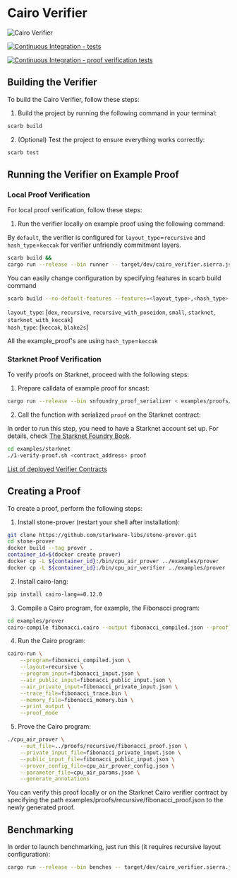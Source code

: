 # Cairo Verifier

![Cairo Verifier](https://github.com/HerodotusDev/cairo-verifier/assets/46165861/8692dfc1-f267-4c7e-9af0-4ceaeec84207)

[![Continuous Integration - tests](https://github.com/HerodotusDev/cairo-verifier/actions/workflows/tests.yml/badge.svg)](https://github.com/HerodotusDev/cairo-verifier/actions/workflows/tests.yml)

[![Continuous Integration - proof verification tests](https://github.com/HerodotusDev/cairo-verifier/actions/workflows/proof_verification_tests.yml/badge.svg)](https://github.com/HerodotusDev/cairo-verifier/actions/workflows/proof_verification_tests.yml)

## Building the Verifier

To build the Cairo Verifier, follow these steps:

1. Build the project by running the following command in your terminal:

```bash
scarb build
```

2. (Optional) Test the project to ensure everything works correctly:

```bash
scarb test
```

## Running the Verifier on Example Proof

### Local Proof Verification

For local proof verification, follow these steps:

1. Run the verifier locally on example proof using the following command:

By `default`, the verifier is configured for `layout_type`=`recursive` and `hash_type`=`keccak` for verifier unfriendly commitment layers.
```bash
scarb build &&
cargo run --release --bin runner -- target/dev/cairo_verifier.sierra.json < examples/proofs/recursive/example_proof.json
```

You can easily change configuration by specifying features in scarb build command

```bash
scarb build --no-default-features --features=<layout_type>,<hash_type>
```

`layout_type`: [`dex`, `recursive`, `recursive_with_poseidon`, `small`, `starknet`, `starknet_with_keccak`]  
`hash_type`: [`keccak`, `blake2s`]

All the example_proof's are using `hash_type`=`keccak`

### Starknet Proof Verification

To verify proofs on Starknet, proceed with the following steps:

1. Prepare calldata of example proof for sncast:

```bash
cargo run --release --bin snfoundry_proof_serializer < examples/proofs/<layout_type>/example_proof.json > examples/starknet/proof
```

2. Call the function with serialized `proof` on the Starknet contract:

In order to run this step, you need to have a Starknet account set up. For details, check [The Starknet Foundry Book](https://foundry-rs.github.io/starknet-foundry/starknet/account.html).

```bash
cd examples/starknet
./1-verify-proof.sh <contract_address> proof
```

[List of deployed Verifier Contracts](deployed_contracts.md)

## Creating a Proof

To create a proof, perform the following steps:

1. Install stone-prover (restart your shell after installation):

```bash
git clone https://github.com/starkware-libs/stone-prover.git
cd stone-prover
docker build --tag prover .
container_id=$(docker create prover)
docker cp -L ${container_id}:/bin/cpu_air_prover ../examples/prover
docker cp -L ${container_id}:/bin/cpu_air_verifier ../examples/prover
```

2. Install cairo-lang:

```bash
pip install cairo-lang==0.12.0
```

3. Compile a Cairo program, for example, the Fibonacci program:

```bash
cd examples/prover
cairo-compile fibonacci.cairo --output fibonacci_compiled.json --proof_mode
```

4. Run the Cairo program:

```bash
cairo-run \
    --program=fibonacci_compiled.json \
    --layout=recursive \
    --program_input=fibonacci_input.json \
    --air_public_input=fibonacci_public_input.json \
    --air_private_input=fibonacci_private_input.json \
    --trace_file=fibonacci_trace.bin \
    --memory_file=fibonacci_memory.bin \
    --print_output \
    --proof_mode
```

5. Prove the Cairo program:

```bash
./cpu_air_prover \
    --out_file=../proofs/recursive/fibonacci_proof.json \
    --private_input_file=fibonacci_private_input.json \
    --public_input_file=fibonacci_public_input.json \
    --prover_config_file=cpu_air_prover_config.json \
    --parameter_file=cpu_air_params.json \
    --generate_annotations
```

You can verify this proof locally or on the Starknet Cairo verifier contract by specifying the path examples/proofs/recursive/fibonacci_proof.json to the newly generated proof.

## Benchmarking

In order to launch benchmarking, just run this (it requires recursive layout configuration):

```bash
cargo run --release --bin benches -- target/dev/cairo_verifier.sierra.json
```